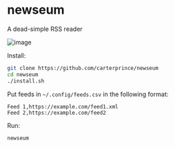 # newseum

A dead-simple RSS reader

![image](https://github.com/user-attachments/assets/c5761bea-2b7b-47eb-bfa2-ed11aa8f3a32)

Install:

```bash
git clone https://github.com/carterprince/newseum
cd newseum
./install.sh
```

Put feeds in `~/.config/feeds.csv` in the following format:

```csv
Feed 1,https://example.com/feed1.xml
Feed 2,https://example.com/feed2
```

Run:

```
newseum
```
